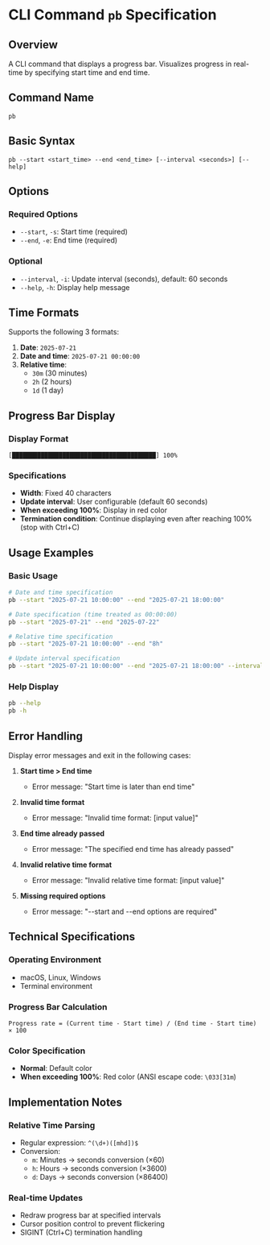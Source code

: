 # CLI Command `pb` Specification

## Overview
A CLI command that displays a progress bar. Visualizes progress in real-time by specifying start time and end time.

## Command Name
`pb`

## Basic Syntax
```
pb --start <start_time> --end <end_time> [--interval <seconds>] [--help]
```

## Options

### Required Options
- `--start`, `-s`: Start time (required)
- `--end`, `-e`: End time (required)

### Optional
- `--interval`, `-i`: Update interval (seconds), default: 60 seconds
- `--help`, `-h`: Display help message

## Time Formats

Supports the following 3 formats:

1. **Date**: `2025-07-21`
2. **Date and time**: `2025-07-21 00:00:00`
3. **Relative time**:
   - `30m` (30 minutes)
   - `2h` (2 hours)
   - `1d` (1 day)

## Progress Bar Display

### Display Format
```
[████████████████████████████████████████] 100%
```

### Specifications
- **Width**: Fixed 40 characters
- **Update interval**: User configurable (default 60 seconds)
- **When exceeding 100%**: Display in red color
- **Termination condition**: Continue displaying even after reaching 100% (stop with Ctrl+C)

## Usage Examples

### Basic Usage
```bash
# Date and time specification
pb --start "2025-07-21 10:00:00" --end "2025-07-21 18:00:00"

# Date specification (time treated as 00:00:00)
pb --start "2025-07-21" --end "2025-07-22"

# Relative time specification
pb --start "2025-07-21 10:00:00" --end "8h"

# Update interval specification
pb --start "2025-07-21 10:00:00" --end "2025-07-21 18:00:00" --interval 30
```

### Help Display
```bash
pb --help
pb -h
```

## Error Handling

Display error messages and exit in the following cases:

1. **Start time > End time**
   - Error message: "Start time is later than end time"

2. **Invalid time format**
   - Error message: "Invalid time format: [input value]"

3. **End time already passed**
   - Error message: "The specified end time has already passed"

4. **Invalid relative time format**
   - Error message: "Invalid relative time format: [input value]"

5. **Missing required options**
   - Error message: "--start and --end options are required"

## Technical Specifications

### Operating Environment
- macOS, Linux, Windows
- Terminal environment

### Progress Bar Calculation
```
Progress rate = (Current time - Start time) / (End time - Start time) × 100
```

### Color Specification
- **Normal**: Default color
- **When exceeding 100%**: Red color (ANSI escape code: `\033[31m`)

## Implementation Notes

### Relative Time Parsing
- Regular expression: `^(\d+)([mhd])$`
- Conversion:
  - `m`: Minutes → seconds conversion (×60)
  - `h`: Hours → seconds conversion (×3600)
  - `d`: Days → seconds conversion (×86400)

### Real-time Updates
- Redraw progress bar at specified intervals
- Cursor position control to prevent flickering
- SIGINT (Ctrl+C) termination handling
